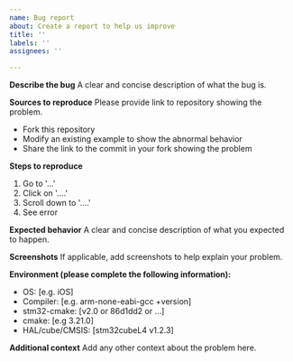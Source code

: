```yaml
---
name: Bug report
about: Create a report to help us improve
title: ''
labels: ''
assignees: ''

---
```


**Describe the bug**
A clear and concise description of what the bug is.

**Sources to reproduce**
Please provide link to repository showing the problem.
 - Fork this repository
 - Modify an existing example to show the abnormal behavior
 - Share the link to the commit in your fork showing the problem

**Steps to reproduce**
1. Go to '...'
2. Click on '....'
3. Scroll down to '....'
4. See error

**Expected behavior**
A clear and concise description of what you expected to happen.

**Screenshots**
If applicable, add screenshots to help explain your problem.

**Environment (please complete the following information):**
 - OS: [e.g. iOS]
 - Compiler: [e.g. arm-none-eabi-gcc +version]
 - stm32-cmake: [v2.0 or 86d1dd2 or ...]
 - cmake: [e.g 3.21.0]
 - HAL/cube/CMSIS: [stm32cubeL4 v1.2.3] 

**Additional context**
Add any other context about the problem here.
